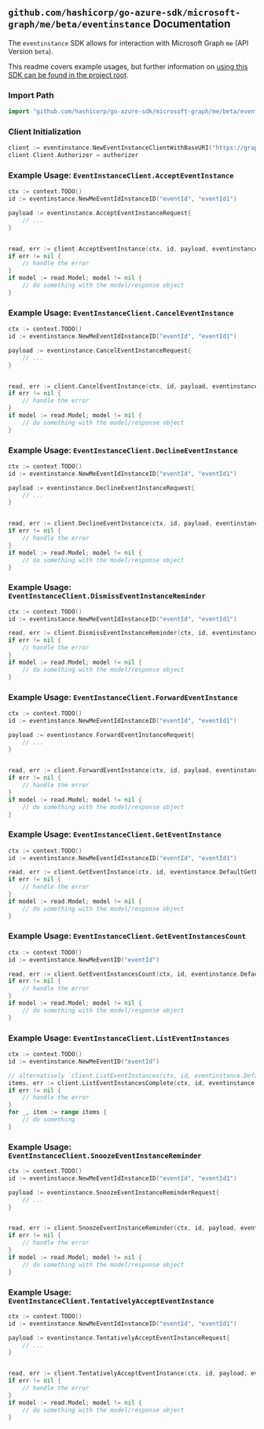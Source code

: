 
## `github.com/hashicorp/go-azure-sdk/microsoft-graph/me/beta/eventinstance` Documentation

The `eventinstance` SDK allows for interaction with Microsoft Graph `me` (API Version `beta`).

This readme covers example usages, but further information on [using this SDK can be found in the project root](https://github.com/hashicorp/go-azure-sdk/tree/main/docs).

### Import Path

```go
import "github.com/hashicorp/go-azure-sdk/microsoft-graph/me/beta/eventinstance"
```


### Client Initialization

```go
client := eventinstance.NewEventInstanceClientWithBaseURI("https://graph.microsoft.com")
client.Client.Authorizer = authorizer
```


### Example Usage: `EventInstanceClient.AcceptEventInstance`

```go
ctx := context.TODO()
id := eventinstance.NewMeEventIdInstanceID("eventId", "eventId1")

payload := eventinstance.AcceptEventInstanceRequest{
	// ...
}


read, err := client.AcceptEventInstance(ctx, id, payload, eventinstance.DefaultAcceptEventInstanceOperationOptions())
if err != nil {
	// handle the error
}
if model := read.Model; model != nil {
	// do something with the model/response object
}
```


### Example Usage: `EventInstanceClient.CancelEventInstance`

```go
ctx := context.TODO()
id := eventinstance.NewMeEventIdInstanceID("eventId", "eventId1")

payload := eventinstance.CancelEventInstanceRequest{
	// ...
}


read, err := client.CancelEventInstance(ctx, id, payload, eventinstance.DefaultCancelEventInstanceOperationOptions())
if err != nil {
	// handle the error
}
if model := read.Model; model != nil {
	// do something with the model/response object
}
```


### Example Usage: `EventInstanceClient.DeclineEventInstance`

```go
ctx := context.TODO()
id := eventinstance.NewMeEventIdInstanceID("eventId", "eventId1")

payload := eventinstance.DeclineEventInstanceRequest{
	// ...
}


read, err := client.DeclineEventInstance(ctx, id, payload, eventinstance.DefaultDeclineEventInstanceOperationOptions())
if err != nil {
	// handle the error
}
if model := read.Model; model != nil {
	// do something with the model/response object
}
```


### Example Usage: `EventInstanceClient.DismissEventInstanceReminder`

```go
ctx := context.TODO()
id := eventinstance.NewMeEventIdInstanceID("eventId", "eventId1")

read, err := client.DismissEventInstanceReminder(ctx, id, eventinstance.DefaultDismissEventInstanceReminderOperationOptions())
if err != nil {
	// handle the error
}
if model := read.Model; model != nil {
	// do something with the model/response object
}
```


### Example Usage: `EventInstanceClient.ForwardEventInstance`

```go
ctx := context.TODO()
id := eventinstance.NewMeEventIdInstanceID("eventId", "eventId1")

payload := eventinstance.ForwardEventInstanceRequest{
	// ...
}


read, err := client.ForwardEventInstance(ctx, id, payload, eventinstance.DefaultForwardEventInstanceOperationOptions())
if err != nil {
	// handle the error
}
if model := read.Model; model != nil {
	// do something with the model/response object
}
```


### Example Usage: `EventInstanceClient.GetEventInstance`

```go
ctx := context.TODO()
id := eventinstance.NewMeEventIdInstanceID("eventId", "eventId1")

read, err := client.GetEventInstance(ctx, id, eventinstance.DefaultGetEventInstanceOperationOptions())
if err != nil {
	// handle the error
}
if model := read.Model; model != nil {
	// do something with the model/response object
}
```


### Example Usage: `EventInstanceClient.GetEventInstancesCount`

```go
ctx := context.TODO()
id := eventinstance.NewMeEventID("eventId")

read, err := client.GetEventInstancesCount(ctx, id, eventinstance.DefaultGetEventInstancesCountOperationOptions())
if err != nil {
	// handle the error
}
if model := read.Model; model != nil {
	// do something with the model/response object
}
```


### Example Usage: `EventInstanceClient.ListEventInstances`

```go
ctx := context.TODO()
id := eventinstance.NewMeEventID("eventId")

// alternatively `client.ListEventInstances(ctx, id, eventinstance.DefaultListEventInstancesOperationOptions())` can be used to do batched pagination
items, err := client.ListEventInstancesComplete(ctx, id, eventinstance.DefaultListEventInstancesOperationOptions())
if err != nil {
	// handle the error
}
for _, item := range items {
	// do something
}
```


### Example Usage: `EventInstanceClient.SnoozeEventInstanceReminder`

```go
ctx := context.TODO()
id := eventinstance.NewMeEventIdInstanceID("eventId", "eventId1")

payload := eventinstance.SnoozeEventInstanceReminderRequest{
	// ...
}


read, err := client.SnoozeEventInstanceReminder(ctx, id, payload, eventinstance.DefaultSnoozeEventInstanceReminderOperationOptions())
if err != nil {
	// handle the error
}
if model := read.Model; model != nil {
	// do something with the model/response object
}
```


### Example Usage: `EventInstanceClient.TentativelyAcceptEventInstance`

```go
ctx := context.TODO()
id := eventinstance.NewMeEventIdInstanceID("eventId", "eventId1")

payload := eventinstance.TentativelyAcceptEventInstanceRequest{
	// ...
}


read, err := client.TentativelyAcceptEventInstance(ctx, id, payload, eventinstance.DefaultTentativelyAcceptEventInstanceOperationOptions())
if err != nil {
	// handle the error
}
if model := read.Model; model != nil {
	// do something with the model/response object
}
```
